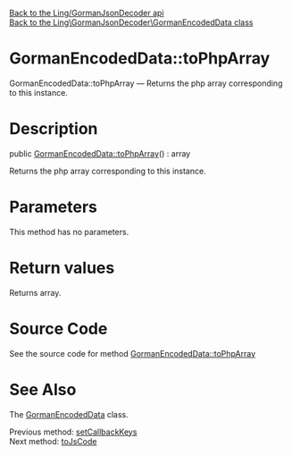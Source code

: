 [Back to the Ling/GormanJsonDecoder api](https://github.com/lingtalfi/GormanJsonDecoder/blob/master/doc/api/Ling/GormanJsonDecoder.md)<br>
[Back to the Ling\GormanJsonDecoder\GormanEncodedData class](https://github.com/lingtalfi/GormanJsonDecoder/blob/master/doc/api/Ling/GormanJsonDecoder/GormanEncodedData.md)


GormanEncodedData::toPhpArray
================



GormanEncodedData::toPhpArray — Returns the php array corresponding to this instance.




Description
================


public [GormanEncodedData::toPhpArray](https://github.com/lingtalfi/GormanJsonDecoder/blob/master/doc/api/Ling/GormanJsonDecoder/GormanEncodedData/toPhpArray.md)() : array




Returns the php array corresponding to this instance.




Parameters
================

This method has no parameters.


Return values
================

Returns array.








Source Code
===========
See the source code for method [GormanEncodedData::toPhpArray](https://github.com/lingtalfi/GormanJsonDecoder/blob/master/GormanEncodedData.php#L64-L67)


See Also
================

The [GormanEncodedData](https://github.com/lingtalfi/GormanJsonDecoder/blob/master/doc/api/Ling/GormanJsonDecoder/GormanEncodedData.md) class.

Previous method: [setCallbackKeys](https://github.com/lingtalfi/GormanJsonDecoder/blob/master/doc/api/Ling/GormanJsonDecoder/GormanEncodedData/setCallbackKeys.md)<br>Next method: [toJsCode](https://github.com/lingtalfi/GormanJsonDecoder/blob/master/doc/api/Ling/GormanJsonDecoder/GormanEncodedData/toJsCode.md)<br>

